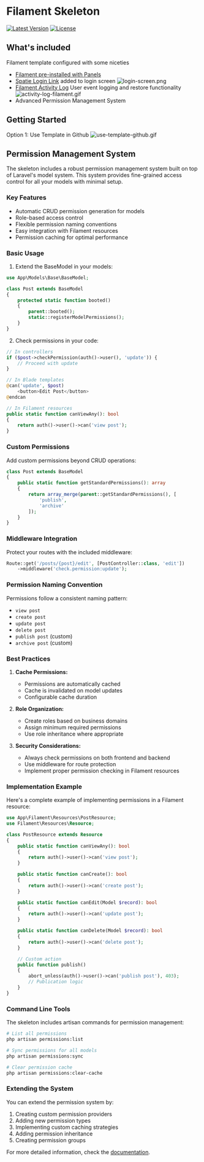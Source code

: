 # Filament Skeleton

[![Latest Version](https://img.shields.io/github/v/release/jordanpartridge/filament-skeleton)](https://github.com/jordanpartridge/filament-skeleton/releases)
[![License](https://img.shields.io/github/license/jordanpartridge/filament-skeleton)](LICENSE.md)

## What's included

Filament template configured with some niceties
- [Filament pre-installed with Panels](https://filamentphp.com/docs/3.x/panels/installation)
- [Spatie Login Link](https://github.com/spatie/laravel-login-link) added to login screen
 ![login-screen.png](public/img/login-screen.png)
- [Filament Activity Log](https://github.com/pxlrbt/filament-activity-log) User event logging and restore functionality
      ![activity-log-filament.gif](public/img/activity-log-filament.gif)
- Advanced Permission Management System

## Getting Started
Option 1: Use Template in Github
![use-template-github.gif](public/img/use-template-github.gif)

## Permission Management System

The skeleton includes a robust permission management system built on top of Laravel's model system. This system provides fine-grained access control for all your models with minimal setup.

### Key Features

- Automatic CRUD permission generation for models
- Role-based access control
- Flexible permission naming conventions
- Easy integration with Filament resources
- Permission caching for optimal performance

### Basic Usage

1. Extend the BaseModel in your models:

```php
use App\Models\Base\BaseModel;

class Post extends BaseModel
{
    protected static function booted()
    {
        parent::booted();
        static::registerModelPermissions();
    }
}
```

2. Check permissions in your code:

```php
// In controllers
if ($post->checkPermission(auth()->user(), 'update')) {
    // Proceed with update
}

// In Blade templates
@can('update', $post)
    <button>Edit Post</button>
@endcan

// In Filament resources
public static function canViewAny(): bool
{
    return auth()->user()->can('view post');
}
```

### Custom Permissions

Add custom permissions beyond CRUD operations:

```php
class Post extends BaseModel
{
    public static function getStandardPermissions(): array
    {
        return array_merge(parent::getStandardPermissions(), [
            'publish',
            'archive'
        ]);
    }
}
```

### Middleware Integration

Protect your routes with the included middleware:

```php
Route::get('/posts/{post}/edit', [PostController::class, 'edit'])
    ->middleware('check.permission:update');
```

### Permission Naming Convention

Permissions follow a consistent naming pattern:
- `view post`
- `create post`
- `update post`
- `delete post`
- `publish post` (custom)
- `archive post` (custom)

### Best Practices

1. **Cache Permissions:**
   - Permissions are automatically cached
   - Cache is invalidated on model updates
   - Configurable cache duration

2. **Role Organization:**
   - Create roles based on business domains
   - Assign minimum required permissions
   - Use role inheritance where appropriate

3. **Security Considerations:**
   - Always check permissions on both frontend and backend
   - Use middleware for route protection
   - Implement proper permission checking in Filament resources

### Implementation Example

Here's a complete example of implementing permissions in a Filament resource:

```php
use App\Filament\Resources\PostResource;
use Filament\Resources\Resource;

class PostResource extends Resource
{
    public static function canViewAny(): bool
    {
        return auth()->user()->can('view post');
    }

    public static function canCreate(): bool
    {
        return auth()->user()->can('create post');
    }

    public static function canEdit(Model $record): bool
    {
        return auth()->user()->can('update post');
    }

    public static function canDelete(Model $record): bool
    {
        return auth()->user()->can('delete post');
    }

    // Custom action
    public function publish()
    {
        abort_unless(auth()->user()->can('publish post'), 403);
        // Publication logic
    }
}
```

### Command Line Tools

The skeleton includes artisan commands for permission management:

```bash
# List all permissions
php artisan permissions:list

# Sync permissions for all models
php artisan permissions:sync

# Clear permission cache
php artisan permissions:clear-cache
```

### Extending the System

You can extend the permission system by:

1. Creating custom permission providers
2. Adding new permission types
3. Implementing custom caching strategies
4. Adding permission inheritance
5. Creating permission groups

For more detailed information, check the [documentation](docs/permissions.md).
